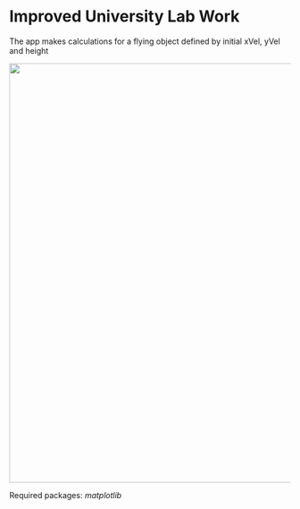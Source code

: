 # Improved University Lab Work
The app makes calculations for a flying object defined by initial xVel, yVel and height

<img src="https://user-images.githubusercontent.com/31629500/150375801-ba4a293a-8920-4a99-8853-1ff8001f1ff4.png" width="750" />

Required packages: *matplotlib*

